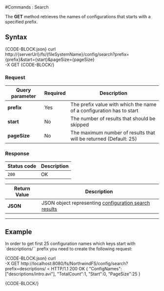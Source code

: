 #Commands : Search

The **GET** method retrieves the names of configurations that starts with a specified prefix. 

## Syntax

{CODE-BLOCK:json}
curl \
	http://{serverUrl}/fs/{fileSystemName}/config/search?prefix={prefix}&start={start}&pageSize={pageSize}  \
	-X GET
{CODE-BLOCK/}

### Request

| Query parameter | Required | Description |
| ------------- | -- | ---- |
| **prefix** | Yes | The prefix value with which the name of a configuration has to start |
| **start** | No | The number of results that should be skipped |
| **pageSize** | No | The maximum number of results that will be returned (Default: 25) |

### Response

| Status code | Description |
| ----------- | - |
| `200` | OK |

| Return Value | Description |
| ------------- | ------------- |
| **JSON** | JSON object representing [configuration search results](../../../../../csharp/glossary/configuration-search-results)|

<hr />

## Example

In order to get first 25 configuration names which keys start with `descriptions/`` prefix you need to create the following request:

{CODE-BLOCK:json}
curl \
	-X GET http://localhost:8080/fs/NorthwindFS/config/search?prefix=descriptions/
< HTTP/1.1 200 OK
{
    "ConfigNames":["descriptions/intro.avi"],
    "TotalCount":1,
    "Start":0,
    "PageSize":25
}

{CODE-BLOCK/}
